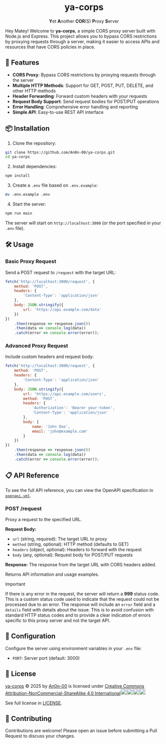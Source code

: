 <div align="center">

# ya-corps

**Y**et **A**nother **COR**(S) **P**roxy **S**erver

</div>

Hey Matey! Welcome to **ya-corps**, a simple CORS proxy server built with Node.js and Express. This project allows you to bypass CORS restrictions by proxying requests through a server, making it easier to access APIs and resources that have CORS policies in place.

## 🚀 Features

- **CORS Proxy**: Bypass CORS restrictions by proxying requests through the server
- **Multiple HTTP Methods**: Support for GET, POST, PUT, DELETE, and other HTTP methods
- **Header Forwarding**: Forward custom headers with your requests
- **Request Body Support**: Send request bodies for POST/PUT operations
- **Error Handling**: Comprehensive error handling and reporting
- **Simple API**: Easy-to-use REST API interface

## 📦 Installation

1. Clone the repository:
```bash
git clone https://github.com/An0n-00/ya-corps.git
cd ya-corps
```

2. Install dependencies:
```bash
npm install
```

3. Create a `.env` file based on `.env.example`:
```bash
mv .env.example .env
```

4. Start the server:
```bash
npm run main
```

The server will start on `http://localhost:3000` (or the port specified in your `.env` file).

## 🛠️ Usage

### Basic Proxy Request

Send a POST request to `/request` with the target URL:
```javascript
fetch('http://localhost:3000/request', {
    method: 'POST',
    headers: {
        'Content-Type': 'application/json'
    },
    body: JSON.stringify({
        url: 'https://api.example.com/data'
    })
})
    .then(response => response.json())
    .then(data => console.log(data))
    .catch(error => console.error(error));
```

### Advanced Proxy Request

Include custom headers and request body:
```javascript
fetch('http://localhost:3000/request', {
    method: 'POST',
    headers: {
        'Content-Type': 'application/json'
    },
    body: JSON.stringify({
        url: 'https://api.example.com/users',
        method: 'POST',
        headers: {
            'Authorization': 'Bearer your-token',
            'Content-Type': 'application/json'
        },
        body: {
            name: 'John Doe',
            email: 'john@example.com'
        }
    })
})
    .then(response => response.json())
    .then(data => console.log(data))
    .catch(error => console.error(error));
```

## 📋 API Reference

To see the full API reference, you can view the OpenAPI specification in [`openapi.yml`](./openapi.yml).

### POST /request

Proxy a request to the specified URL.

**Request Body:**
- `url` (string, required): The target URL to proxy
- `method` (string, optional): HTTP method (defaults to GET)
- `headers` (object, optional): Headers to forward with the request  
- `body` (any, optional): Request body for POST/PUT requests

**Response:**
The response from the target URL with CORS headers added.

Returns API information and usage examples.

> [!IMPORTANT]
> If there is any error in the request, the server will return a **999** status code. This is a custom status code used to indicate that the request could not be processed due to an error. The response will include an `error` field and a `details` field with details about the issue. This is to avoid confusion with standard HTTP status codes and to provide a clear indication of errors specific to this proxy server and not the target API.

## 🔧 Configuration

Configure the server using environment variables in your `.env` file:

- `PORT`: Server port (default: 3000)

## 📝 License

<a href="https://github.com/An0n-00/ya-corps">ya-corps</a> © 2025 by <a href="https://github.com/An0n-00">An0n-00</a> is licensed under <a href="https://creativecommons.org/licenses/by-nc-sa/4.0/">Creative Commons Attribution-NonCommercial-ShareAlike 4.0 International</a><img src="https://mirrors.creativecommons.org/presskit/icons/cc.svg" alt="Creative Commons" style="height: 20px" ><img src="https://mirrors.creativecommons.org/presskit/icons/by.svg" alt="Attribution" style="height: 20px"><img src="https://mirrors.creativecommons.org/presskit/icons/nc.svg" alt="Non-Commercial" style="height: 20px"><img src="https://mirrors.creativecommons.org/presskit/icons/sa.svg" alt="Share Alike" style="height: 20px">

See full license in [LICENSE](./LICENSE).

## 🤝 Contributing

Contributions are welcome! Please open an issue before submitting a Pull Request to discuss your changes.
